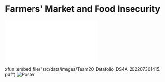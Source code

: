 # Farmers' Market and Food Insecurity

![datafolio](src/data/images/Team20_Datafolio_DS4A_202207301415.pdf)
xfun::embed_file("src/data/images/Team20_Datafolio_DS4A_202207301415.pdf")
<img src="https://github.com/yecatstevir/farmer_market_food_insecurity/blob/040bc73ad7fbc71ddbb7cd51d0eab8ce4dad0aa4/src/data/images/Team20_Datafolio_DS4A_202207301415.pdf" alt="Poster" title="Role Of Farmers' Markets on Food Insecurity">




<!-- Embed PDF File -->
<object src="src/data/images/Team20_Datafolio_DS4A_202207301415.pdf" type="application/pdf" title="SamplePdf" width="500" height="720">
    <a href="src/data/images/Team20_Datafolio_DS4A_202207301415.pdf">shree</a> 
</object>
